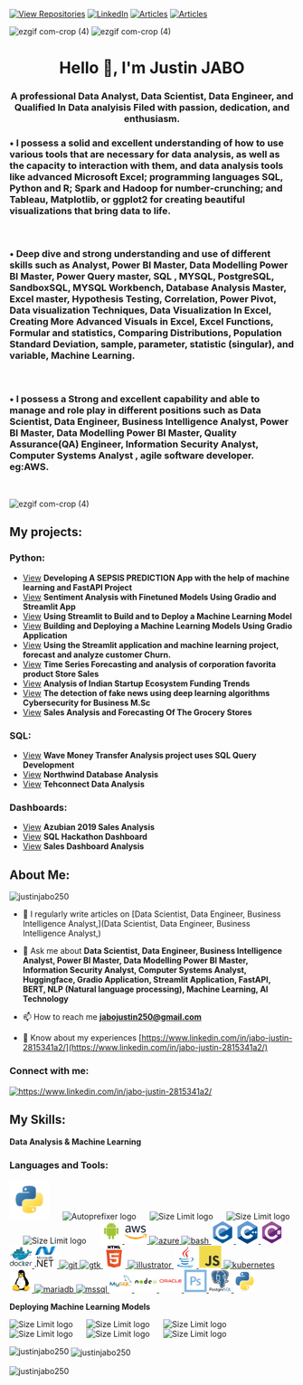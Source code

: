 [![View Repositories](https://img.shields.io/badge/View-My_Repositories-blue?logo=GitHub)](https://github.com/justinjabo250?tab=repositories)
[![LinkedIn](https://img.shields.io/badge/LinkedIn-%230077B5?logo=linkedin&logoColor=orange)](https://www.linkedin.com/in/jabo-justin-2815341a2/) 
[![Articles](https://img.shields.io/badge/MEDIUM-Articles-purple?logo=Medium)](https://medium.com/@jabojustin250)
[![Articles](https://img.shields.io/badge/My-Portfolio-darkblue?logo=Website)](https://github.com/justinjabo250?tab=repositories)

![ezgif com-crop (4)](https://user-images.githubusercontent.com/115732734/270480308-18141400-ac52-4944-8c10-9fdd40c2eba4.gif)
![ezgif com-crop (4)](https://user-images.githubusercontent.com/115732734/270480345-cbdcdb44-a871-441d-a9c1-dd9073b59610.gif)


<h1 align="center">Hello 👋, I'm Justin JABO</h1>
<h3 align="center">A professional Data Analyst, Data Scientist, Data Engineer, and Qualified In Data analyisis Filed with passion, dedication, and enthusiasm.
</h3>
<h3 align="">• I possess a solid and  excellent understanding of how to use various tools that are necessary for data analysis, as well as the capacity to interaction with them, and data analysis tools like advanced Microsoft Excel; programming languages SQL, Python and R; Spark and Hadoop for number-crunching; and Tableau, Matplotlib, or ggplot2 for creating beautiful visualizations that bring data to life. </h3></br>
<h3 align="">• Deep dive and strong understanding and use of different skills such as Analyst, Power BI Master, Data Modelling Power BI Master, Power Query master, SQL , MYSQL, PostgreSQL, SandboxSQL, MYSQL Workbench, Database Analysis Master, Excel master, Hypothesis Testing, Correlation, Power Pivot, Data visualization Techniques, Data Visualization In Excel, Creating More Advanced Visuals in Excel, Excel Functions, Formular and statistics, Comparing Distributions, Population Standard Deviation, sample, parameter, statistic (singular), and variable, Machine Learning.
</h3></br> 
<h3 align="">• I possess a Strong and  excellent capability and able to manage and role play in different positions such as Data Scientist, Data Engineer, Business Intelligence Analyst, Power BI Master, Data Modelling Power BI Master, Quality Assurance(QA) Engineer, Information Security Analyst, Computer Systems Analyst , agile software developer. eg:AWS.</h3></br>

![ezgif com-crop (4)](https://user-images.githubusercontent.com/115732734/270480253-f2fe9471-aa2b-439c-bb0b-19eb436bf2a5.gif)

## My projects:

### Python:
- [View](https://github.com/justinjabo250/Developing-A-SEPSIS-PREDICTION-App-with-the-help-of-machine-learning-and-FastAPI-Project.) **Developing A SEPSIS PREDICTION App with the help of machine learning and FastAPI Project**
- [View](https://github.com/justinjabo250/Natural-language-processing-NLP-implementation-using-the-BERT-Sentiment-Analysis-App) **Sentiment Analysis with Finetuned Models Using Gradio and Streamlit App**
- [View](https://github.com/justinjabo250/Building-and-Using-Streamlit-to-Deploy-a-Machine-Learning-Model) **Using Streamlit to Build and to Deploy a Machine Learning Model**
- [View](https://github.com/justinjabo250/Building-and-Deploying-Machine-Learning-Models-using-Gradio-Application) **Building and Deploying a Machine Learning Models Using Gradio Application**
- [View](https://github.com/justinjabo250/Using-the-Streamlit-application-and-machine-learning-project-forecast-and-analyze-customer-Churn/tree/main) **Using the Streamlit application and machine learning project, forecast and analyze customer Churn.**
- [View](https://github.com/justinjabo250/Time-series-forecasting-and-analysis-of-corporation-favorite-product-store-sales/blob/main/README.md) **Time Series Forecasting and analysis of corporation favorita product Store Sales**
- [View](https://github.com/justinjabo250/Analysis-of-Indian-Startup-Ecosystem-Funding-Trends) **Analysis of Indian Startup Ecosystem Funding Trends**
- [View](https://github.com/justinjabo250/The-detection-of-fake-news-using-deep-learning-algorithms-Cybersecurity-for-Bizstech-M.Sc) **The detection of fake news using deep learning algorithms Cybersecurity for Business M.Sc**
- [View](https://github.com/justinjabo250/Sales-Analysis-and-Forecasting-Of-The-Grocery-Stores) **Sales Analysis and Forecasting Of The Grocery Stores**

### SQL:
- [View](https://github.com/justinjabo250/Wave-Money-Transfer-Analysis-project-uses-SQL-Query-Development) **Wave Money Transfer Analysis project uses SQL Query Development**
- [View](https://github.com/ikoghoemmanuell/SQL-Projects/blob/main/SQL%20-Northwind%20Database.md) **Northwind Database Analysis**
- [View](https://github.com/ikoghoemmanuell/SQL-Projects/blob/main/Techconnect%20Data_Analysis_with_SQL.md) **Tehconnect Data Analysis**

### Dashboards:
- [View](https://rb.gy/dy0dn) **Azubian 2019 Sales Analysis**
- [View](https://rb.gy/mzfu0) **SQL Hackathon Dashboard**
- [View](https://rb.gy/m9zcv) **Sales Dashboard Analysis**

## About Me:

<p align="left"> <img src="https://komarev.com/ghpvc/?username=justinjabo250&label=Profile%20views&color=0e75b6&style=flat" alt="justinjabo250" /> </p>

- 📝 I regularly write articles on [Data Scientist, Data Engineer, Business Intelligence Analyst,](Data Scientist, Data Engineer, Business Intelligence Analyst,)

- 💬 Ask me about **Data Scientist, Data Engineer, Business Intelligence Analyst, Power BI Master, Data Modelling Power BI Master, Information Security Analyst, Computer Systems Analyst, Huggingface, Gradio Application, Streamlit Application, FastAPI, BERT, NLP (Natural language processing), Machine Learning, AI Technology**

- 📫 How to reach me **jabojustin250@gmail.com**

- 📄 Know about my experiences [https://www.linkedin.com/in/jabo-justin-2815341a2/](https://www.linkedin.com/in/jabo-justin-2815341a2/)

<h3 align="left">Connect with me:</h3>
<p align="left">
<a href="https://linkedin.com/in/https://www.linkedin.com/in/jabo-justin-2815341a2/" target="blank"><img align="center" src="https://raw.githubusercontent.com/rahuldkjain/github-profile-readme-generator/master/src/images/icons/Social/linked-in-alt.svg" alt="https://www.linkedin.com/in/jabo-justin-2815341a2/" height="30" width="40" /></a>
</p>

## My Skills:
**Data Analysis & Machine Learning**

<h3 align="left">Languages and Tools:</h3>
<p align="left"> <a><img src="https://raw.githubusercontent.com/github/explore/80688e429a7d4ef2fca1e82350fe8e3517d3494d/topics/python/python.png" width="70" height="70" alt="PostCSS logo" /></a>&nbsp;&nbsp;&nbsp;&nbsp;&nbsp;
<a><img src="https://img.favpng.com/23/14/0/machine-learning-deep-learning-artificial-intelligence-supervised-learning-support-vector-machine-png-favpng-pk6kR3fbraDTCN1B9ijfqCV9K.jpg" width="70" height="70" alt="Autoprefixer logo" /></a>&nbsp;&nbsp;&nbsp;&nbsp;&nbsp;
<a><img src="https://analyticslearn.com/wp-content/uploads/2020/11/What-is-Exploratory-Data-Analysis.jpg" width="" height="70" alt="Size Limit logo" /></a>&nbsp;&nbsp;&nbsp;&nbsp;&nbsp;
<a><img src="https://upload.wikimedia.org/wikipedia/commons/thumb/3/34/Microsoft_Office_Excel_%282019%E2%80%93present%29.svg/1200px-Microsoft_Office_Excel_%282019%E2%80%93present%29.svg.png" width="70" height="70" alt="Size Limit logo" /></a>&nbsp;&nbsp;&nbsp;&nbsp;&nbsp;
<a><img src="https://www.alura.com.br/artigos/assets/power-bi/power-bi-logo.png" width="70" height="70" alt="Size Limit logo" /></a>&nbsp;&nbsp;&nbsp;&nbsp;&nbsp; <a href="https://developer.android.com" target="_blank" rel="noreferrer"> <img src="https://raw.githubusercontent.com/devicons/devicon/master/icons/android/android-original-wordmark.svg" alt="android" width="40" height="40"/> </a> <a href="https://aws.amazon.com" target="_blank" rel="noreferrer"> <img src="https://raw.githubusercontent.com/devicons/devicon/master/icons/amazonwebservices/amazonwebservices-original-wordmark.svg" alt="aws" width="40" height="40"/> </a> <a href="https://azure.microsoft.com/en-in/" target="_blank" rel="noreferrer"> <img src="https://www.vectorlogo.zone/logos/microsoft_azure/microsoft_azure-icon.svg" alt="azure" width="40" height="40"/> </a> <a href="https://www.gnu.org/software/bash/" target="_blank" rel="noreferrer"> <img src="https://www.vectorlogo.zone/logos/gnu_bash/gnu_bash-icon.svg" alt="bash" width="40" height="40"/> </a> <a href="https://www.cprogramming.com/" target="_blank" rel="noreferrer"> <img src="https://raw.githubusercontent.com/devicons/devicon/master/icons/c/c-original.svg" alt="c" width="40" height="40"/> </a> <a href="https://www.w3schools.com/cpp/" target="_blank" rel="noreferrer"> <img src="https://raw.githubusercontent.com/devicons/devicon/master/icons/cplusplus/cplusplus-original.svg" alt="cplusplus" width="40" height="40"/> </a> <a href="https://www.w3schools.com/cs/" target="_blank" rel="noreferrer"> <img src="https://raw.githubusercontent.com/devicons/devicon/master/icons/csharp/csharp-original.svg" alt="csharp" width="40" height="40"/> </a> <a href="https://www.docker.com/" target="_blank" rel="noreferrer"> <img src="https://raw.githubusercontent.com/devicons/devicon/master/icons/docker/docker-original-wordmark.svg" alt="docker" width="40" height="40"/> </a> <a href="https://dotnet.microsoft.com/" target="_blank" rel="noreferrer"> <img src="https://raw.githubusercontent.com/devicons/devicon/master/icons/dot-net/dot-net-original-wordmark.svg" alt="dotnet" width="40" height="40"/> </a> <a href="https://git-scm.com/" target="_blank" rel="noreferrer"> <img src="https://www.vectorlogo.zone/logos/git-scm/git-scm-icon.svg" alt="git" width="40" height="40"/> </a> <a href="https://www.gtk.org/" target="_blank" rel="noreferrer"> <img src="https://upload.wikimedia.org/wikipedia/commons/7/71/GTK_logo.svg" alt="gtk" width="40" height="40"/> </a> <a href="https://www.w3.org/html/" target="_blank" rel="noreferrer"> <img src="https://raw.githubusercontent.com/devicons/devicon/master/icons/html5/html5-original-wordmark.svg" alt="html5" width="40" height="40"/> </a> <a href="https://www.adobe.com/in/products/illustrator.html" target="_blank" rel="noreferrer"> <img src="https://www.vectorlogo.zone/logos/adobe_illustrator/adobe_illustrator-icon.svg" alt="illustrator" width="40" height="40"/> </a> <a href="https://www.java.com" target="_blank" rel="noreferrer"> <img src="https://raw.githubusercontent.com/devicons/devicon/master/icons/java/java-original.svg" alt="java" width="40" height="40"/> </a> <a href="https://developer.mozilla.org/en-US/docs/Web/JavaScript" target="_blank" rel="noreferrer"> <img src="https://raw.githubusercontent.com/devicons/devicon/master/icons/javascript/javascript-original.svg" alt="javascript" width="40" height="40"/> </a> <a href="https://kubernetes.io" target="_blank" rel="noreferrer"> <img src="https://www.vectorlogo.zone/logos/kubernetes/kubernetes-icon.svg" alt="kubernetes" width="40" height="40"/> </a> <a href="https://www.linux.org/" target="_blank" rel="noreferrer"> <img src="https://raw.githubusercontent.com/devicons/devicon/master/icons/linux/linux-original.svg" alt="linux" width="40" height="40"/> </a> <a href="https://mariadb.org/" target="_blank" rel="noreferrer"> <img src="https://www.vectorlogo.zone/logos/mariadb/mariadb-icon.svg" alt="mariadb" width="40" height="40"/> </a> <a href="https://www.microsoft.com/en-us/sql-server" target="_blank" rel="noreferrer"> <img src="https://www.svgrepo.com/show/303229/microsoft-sql-server-logo.svg" alt="mssql" width="40" height="40"/> </a> <a href="https://www.mysql.com/" target="_blank" rel="noreferrer"> <img src="https://raw.githubusercontent.com/devicons/devicon/master/icons/mysql/mysql-original-wordmark.svg" alt="mysql" width="40" height="40"/> </a> <a href="https://nodejs.org" target="_blank" rel="noreferrer"> <img src="https://raw.githubusercontent.com/devicons/devicon/master/icons/nodejs/nodejs-original-wordmark.svg" alt="nodejs" width="40" height="40"/> </a> <a href="https://www.oracle.com/" target="_blank" rel="noreferrer"> <img src="https://raw.githubusercontent.com/devicons/devicon/master/icons/oracle/oracle-original.svg" alt="oracle" width="40" height="40"/> </a> <a href="https://www.photoshop.com/en" target="_blank" rel="noreferrer"> <img src="https://raw.githubusercontent.com/devicons/devicon/master/icons/photoshop/photoshop-line.svg" alt="photoshop" width="40" height="40"/> </a> <a href="https://www.postgresql.org" target="_blank" rel="noreferrer"> <img src="https://raw.githubusercontent.com/devicons/devicon/master/icons/postgresql/postgresql-original-wordmark.svg" alt="postgresql" width="40" height="40"/> </a> <a href="https://www.python.org" target="_blank" rel="noreferrer"> <img src="https://raw.githubusercontent.com/devicons/devicon/master/icons/python/python-original.svg" alt="python" width="40" height="40"/> </a> </p>

**Deploying Machine Learning Models**

<a><img src="https://www.vectorlogo.zone/logos/mysql/mysql-ar21.png" width="70" height="70" alt="Size Limit logo" /></a>&nbsp;&nbsp;&nbsp;&nbsp;&nbsp;
<a><img src="https://miro.medium.com/v2/resize:fit:640/0*zvhlCD9RXDA4qbX5" width="70" height="70" alt="Size Limit logo" /></a>&nbsp;&nbsp;&nbsp;&nbsp;&nbsp;
<a><img src="https://pbs.twimg.com/profile_images/1526964416834510848/Njy4Kh2q_400x400.jpg" width="70" height="70" alt="Size Limit logo" /></a>&nbsp;&nbsp;&nbsp;&nbsp;&nbsp;
<a><img src="https://cdn.analyticsvidhya.com/wp-content/uploads/2020/10/image4.jpg" width="70" height="70" alt="Size Limit logo" /></a>&nbsp;&nbsp;&nbsp;&nbsp;&nbsp;
<a><img src="https://www.docker.com/wp-content/uploads/2022/03/vertical-logo-monochromatic.png" width="70" height="70" alt="Size Limit logo" /></a>&nbsp;&nbsp;&nbsp;&nbsp;&nbsp;
<a><img src="https://i.pinimg.com/originals/52/2e/6b/522e6bc1a11d1726a35f81cbd979395f.jpg" width="70" height="70" alt="Size Limit logo" /></a>&nbsp;&nbsp;&nbsp;&nbsp;&nbsp;

<p><img align="left" src="https://github-readme-stats.vercel.app/api/top-langs?username=justinjabo250&show_icons=true&locale=en&layout=compact" alt="justinjabo250" /></p>

<p>&nbsp;<img align="center" src="https://github-readme-stats.vercel.app/api?username=justinjabo250&show_icons=true&locale=en" alt="justinjabo250" /></p>

<p><img align="center" src="https://github-readme-streak-stats.herokuapp.com/?user=justinjabo250&" alt="justinjabo250" /></p>


